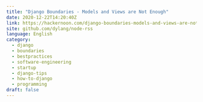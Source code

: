 ```yaml
---
title: "Django Boundaries - Models and Views are Not Enough"
date: 2020-12-22T14:20:40Z
link: https://hackernoon.com/django-boundaries-models-and-views-are-not-enough-ob2c34ro?source=rss&utm_medium=RSS&utm_source=news.12bit.vn
site: github.com/dylang/node-rss
language: English
category:
  - django
  - boundaries
  - bestpractices
  - software-engineering
  - startup
  - django-tips
  - how-to-django
  - programming
draft: false
---
```

